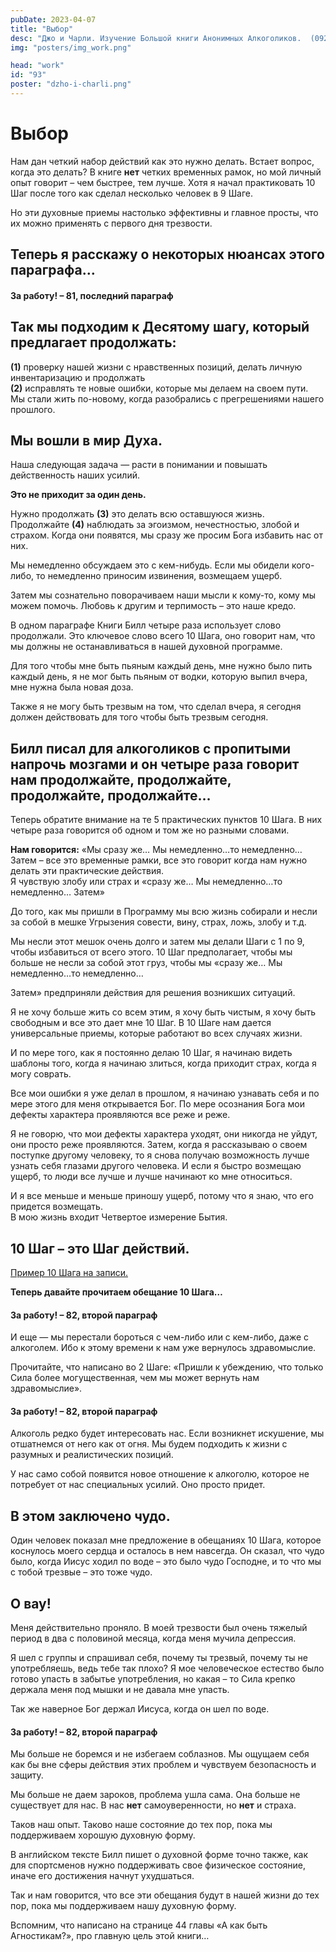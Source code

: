 ```yaml
---
pubDate: 2023-04-07
title: "Выбор"
desc: "Джо и Чарли. Изучение Большой книги Анонимных Алкоголиков.  (092)"
img: "posters/img_work.png"

head: "work"
id: "93"
poster: "dzho-i-charli.png"
---
```


# Выбор

Нам дан четкий набор действий как это нужно делать. Встает вопрос, когда это делать? В книге **нет** четких временных рамок, но мой личный опыт говорит – чем быстрее, тем лучше. Хотя я начал практиковать 10 Шаг после того как сделал несколько человек в 9 Шаге.

Но эти духовные приемы настолько эффективны и главное просты, что их можно применять с первого дня трезвости.

## Теперь я расскажу о некоторых нюансах этого параграфа…

#### За работу! – 81, последний параграф

## Так мы подходим к Десятому шагу, который предлагает продолжать:

**(1)** проверку нашей жизни с нравственных позиций, делать личную инвентаризацию и продолжать <br>
**(2)** исправлять те новые ошибки, которые мы делаем на своем пути. <br>
Мы стали жить по-новому, когда разобрались с прегрешениями нашего прошлого.

## Мы вошли в мир Духа.

Наша следующая задача — расти в понимании и повышать действенность наших усилий.

**Это не приходит за один день.**

Нужно продолжать **(3)** это делать всю оставшуюся жизнь. <br>
Продолжайте **(4)** наблюдать за эгоизмом, нечестностью, злобой и страхом. Когда они появятся, мы сразу же просим Бога избавить нас от них.

Мы немедленно обсуждаем это с кем-нибудь. Если мы обидели кого-либо, то немедленно приносим извинения, возмещаем ущерб.

Затем мы сознательно поворачиваем наши мысли к кому-то, кому мы можем помочь. Любовь к другим и терпимость – это наше кредо.

В одном параграфе Книги Билл четыре раза использует слово продолжали. Это ключевое слово всего 10 Шага, оно говорит нам, что мы должны не останавливаться в нашей духовной программе.

Для того чтобы мне быть пьяным каждый день, мне нужно было пить каждый день, я не мог быть пьяным от водки, которую выпил вчера, мне нужна была новая доза.

Также я не могу быть трезвым на том, что сделал вчера, я сегодня должен действовать для того чтобы быть трезвым сегодня.

## Билл писал для алкоголиков с пропитыми напрочь мозгами и он четыре раза говорит нам продолжайте, продолжайте, продолжайте, продолжайте…

Теперь обратите внимание на те 5 практических пунктов 10 Шага. В них четыре раза говорится об одном и том же но разными словами.

**Нам говорится:** «Мы сразу же… Мы немедленно…то немедленно… Затем – все это временные рамки, все это говорит когда нам нужно делать эти практические действия. <br>
Я чувствую злобу или страх и «сразу же… Мы немедленно…то немедленно… Затем»

До того, как мы пришли в Программу мы всю жизнь собирали и несли за собой в мешке Угрызения совести, вину, страх, ложь, злобу и т.д.

Мы несли этот мешок очень долго и затем мы делали Шаги с 1 по 9, чтобы избавиться от всего этого. 10 Шаг предполагает, чтобы мы больше не несли за собой этот груз, чтобы мы «сразу же… Мы немедленно…то немедленно…

Затем» предприняли действия для решения возникших ситуаций.

Я не хочу больше жить со всем этим, я хочу быть чистым, я хочу быть свободным и все это дает мне 10 Шаг. В 10 Шаге нам дается универсальные приемы, которые работают во всех случаях жизни.

И по мере того, как я постоянно делаю 10 Шаг, я начинаю видеть шаблоны того, когда я начинаю злиться, когда приходит страх, когда я могу соврать.

Все мои ошибки я уже делал в прошлом, я начинаю узнавать себя и по мере этого для меня открывается Бог. По мере осознания Бога мои дефекты характера проявляются все реже и реже.

Я не говорю, что мои дефекты характера уходят, они никогда не уйдут, они просто реже проявляются. Затем, когда я рассказываю о своем поступке другому человеку, то я снова получаю возможность лучше узнать себя глазами другого человека. И если я быстро возмещаю ущерб, то люди все лучше и лучше начинают ко мне относиться.

И я все меньше и меньше приношу ущерб, потому что я знаю, что его придется возмещать. <br>
В мою жизнь входит Четвертое измерение Бытия.

## 10 Шаг – это Шаг действий.

<u>Пример 10 Шага на записи.</u>

**Теперь давайте прочитаем обещание 10 Шага…**

#### За работу! – 82, второй параграф

И еще — мы перестали бороться с чем-либо или с кем-либо, даже с алкоголем. Ибо к этому времени к нам уже вернулось здравомыслие.

Прочитайте, что написано во 2 Шаге: «Пришли к убеждению, что только Сила более могущественная, чем мы может вернуть нам здравомыслие».

#### За работу! – 82, второй параграф

Алкоголь редко будет интересовать нас. Если возникнет искушение, мы отшатнемся от него как от огня. Мы будем подходить к жизни с разумных и реалистических позиций.

У нас само собой появится новое отношение к алкоголю, которое не потребует от нас специальных усилий. Оно просто придет.

## В этом заключено чудо.

Один человек показал мне предложение в обещаниях 10 Шага, которое коснулось моего сердца и осталось в нем навсегда. Он сказал, что чудо было, когда Иисус ходил по воде – это было чудо Господне, и то что мы с тобой трезвые – это тоже чудо.

## О вау!

Меня действительно проняло. В моей трезвости был очень тяжелый период в два с половиной месяца, когда меня мучила депрессия.

Я шел с группы и спрашивал себя, почему ты трезвый, почему ты не употребляешь, ведь тебе так плохо? Я мое человеческое естество было готово упасть в забытье употребления, но какая – то Сила крепко держала меня под мышки и не давала мне упасть.

Так же наверное Бог держал Иисуса, когда он шел по воде.

#### За работу! – 82, второй параграф

Мы больше не боремся и не избегаем соблазнов. Мы ощущаем себя как бы вне сферы действия этих проблем и чувствуем безопасность и защиту.

Мы больше не даем зароков, проблема ушла сама. Она больше не существует для нас. В нас **нет** самоуверенности, но **нет** и страха.

Таков наш опыт. Таково наше состояние до тех пор, пока мы поддерживаем хорошую духовную форму.

В английском тексте Билл пишет о духовной форме точно также, как для спортсменов нужно поддерживать свое физическое состояние, иначе его достижения начнут ухудшаться.

Так и нам говорится, что все эти обещания будут в нашей жизни до тех пор, пока мы поддерживаем нашу духовную форму.

Вспомним, что написано на странице 44 главы «А как быть Агностикам?», про главную цель этой книги…
